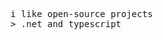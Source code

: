 <div>
<p float="left">
    <p float="left">
      <samp>
        i like open-source projects
        <br>
        > .net and typescript
      </samp>
    </p>
  </p>
</div>
